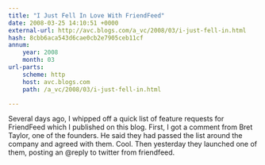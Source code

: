 ```yaml
---
title: "I Just Fell In Love With FriendFeed"
date: 2008-03-25 14:10:51 +0000
external-url: http://avc.blogs.com/a_vc/2008/03/i-just-fell-in.html
hash: 8cbb6aca543d6cae0cb2e7905ceb11cf
annum:
    year: 2008
    month: 03
url-parts:
    scheme: http
    host: avc.blogs.com
    path: /a_vc/2008/03/i-just-fell-in.html

---
```


Several days ago, I whipped off a quick list of feature requests for FriendFeed which I published on this blog. First, I got a comment from Bret Taylor, one of the founders. He said they had passed the list around the company and agreed with them. Cool. Then yesterday they launched one of them, posting an @reply to twitter from friendfeed.
